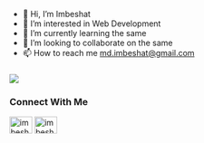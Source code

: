- 👋 Hi, I’m Imbeshat
- 👀 I’m interested in Web Development
- 🌱 I’m currently learning the same
- 💞️ I’m looking to collaborate on the same
- 📫 How to reach me md.imbeshat@gmail.com

<!---
imbeshat/imbeshat is a ✨ special ✨ repository because its `README.md` (this file) appears on your GitHub profile.
You can click the Preview link to take a look at your changes.
--->

### ![](https://komarev.com/ghpvc/?username=imbeshat&color=5DA3FA)
<h3 align="left">Connect With Me</h3>
<p align="left">
<a href="https://twitter.com/imbeshat7" target="_blank"><img align="center" src="https://raw.githubusercontent.com/rahuldkjain/github-profile-readme-generator/master/src/images/icons/Social/twitter.svg" alt="imbeshat" height="30" width="40" /></a>
<a href="https://www.linkedin.com/in/imbeshataslam7/" target="_blank"><img align="center" src="https://raw.githubusercontent.com/rahuldkjain/github-profile-readme-generator/master/src/images/icons/Social/linked-in-alt.svg" alt="imbeshat" height="30" width="40" /></a>
</p>

